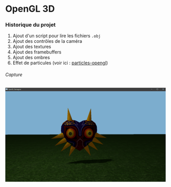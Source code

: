 # OpenGL 3D

### Historique du projet

1. Ajout d'un script pour lire les fichiers `.obj`
2. Ajout des contrôles de la caméra
3. Ajout des textures
4. Ajout des framebuffers
5. Ajout des ombres
6. Effet de particules (voir ici : [particles-opengl](https://github.com/romain-roy/particles-opengl))

###### Capture

![Capture](/images/capture.gif)
